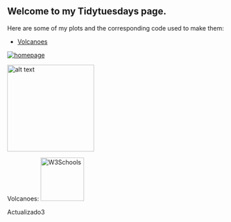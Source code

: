 ## Welcome to my Tidytuesdays page.  

Here are some of my plots and the corresponding code used to make them:

-  [Volcanoes](https://github.com/oranwutang/tidytuesdays_p/blob/master/12_may_2020_Volcanoes/volcanoes.MD)

[![homepage][1]][2]

[1]:  https://github.com/oranwutang/tidytuesdays_p/blob/master/12_may_2020_Volcanoes/volcanoes.png
[2]:  https://github.com/oranwutang/tidytuesdays_p/blob/master/12_may_2020_Volcanoes/volcanoes.R

<img src="volcanoes.png" alt="alt text" width="200">

<p>
Volcanoes: <a href="https://www.w3schools.com">
<img border="0" alt="W3Schools" src="volcanoes.png" width="100" >
</a>
</p>

Actualizado3
